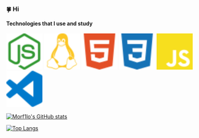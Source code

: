 ### 🍀 Hi

#### Technologies that I use and study
<img src="/assets/nodedotjs-color.svg" width="96" height="96">
<img src="/assets/linux-color.svg" width="96" height="96">
<img src="/assets/html5-color.svg" width="96" height="96">
<img src="/assets/css3-color.svg" width="96" height="96">
<img src="/assets/javascript-color.svg" width="96" height="96">
<img src="/assets/visualstudiocode-color.svg" width="96" height="96">

[![Morf1lo's GitHub stats](https://github-readme-stats.vercel.app/api?username=morf1lo&theme=radical&show_icons=true)](https://github.com/anuraghazra/github-readme-stats)

[![Top Langs](https://github-readme-stats.vercel.app/api/top-langs/?username=morf1lo&layout=compact&theme=synthwave)](https://github.com/anuraghazra/github-readme-stats)
